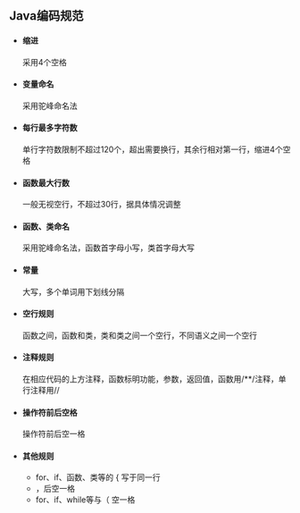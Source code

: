 ## Java编码规范

* #### 缩进

    采用4个空格

* #### 变量命名

    采用驼峰命名法

* #### 每行最多字符数

    单行字符数限制不超过120个，超出需要换行，其余行相对第一行，缩进4个空格

* #### 函数最大行数

    一般无视空行，不超过30行，据具体情况调整

* #### 函数、类命名

    采用驼峰命名法，函数首字母小写，类首字母大写

* #### 常量

    大写，多个单词用下划线分隔

* #### 空行规则

    函数之间，函数和类，类和类之间一个空行，不同语义之间一个空行

* #### 注释规则

    在相应代码的上方注释，函数标明功能，参数，返回值，函数用/**/注释，单行注释用//

* #### 操作符前后空格

    操作符前后空一格

* #### 其他规则
  
    * for、if、函数、类等的 { 写于同一行 
    * ，后空一格
    * for、if、while等与（ 空一格


    
    